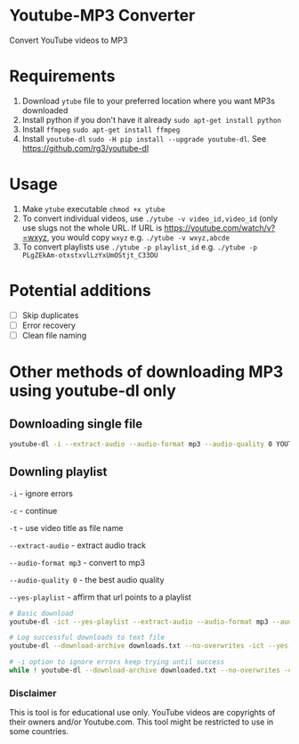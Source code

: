# Youtube-MP3 Converter

Convert YouTube videos to MP3

# Requirements

1. Download `ytube` file to your preferred location where you want MP3s downloaded
1. Install python if you don't have it already `sudo apt-get install python`
1. Install `ffmpeg` `sudo apt-get install ffmpeg`
1. Install `youtube-dl` `sudo -H pip install --upgrade youtube-dl`. See https://github.com/rg3/youtube-dl

# Usage

1. Make `ytube` executable `chmod +x ytube`
1. To convert individual videos, use `./ytube -v video_id,video_id` (only use slugs not the whole URL. If URL is https://youtube.com/watch/v?=wxyz, you would copy `wxyz` e.g. `./ytube -v wxyz,abcde`
1. To convert playlists use `./ytube -p playlist_id` e.g. `./ytube -p PLgZEkAm-otxstxvlLzYxUmOStjt_C33DU`

# Potential additions

* [ ] Skip duplicates
* [ ] Error recovery
* [ ] Clean file naming

# Other methods of downloading MP3 using youtube-dl only

## Downloading single file
```bash
youtube-dl -i --extract-audio --audio-format mp3 --audio-quality 0 YOUTUBE_VIDEO_LINK
```

## Downling playlist
`-i` - ignore errors

`-c` - continue

`-t` - use video title as file name

`--extract-audio` - extract audio track

`--audio-format mp3` - convert to mp3

`--audio-quality 0` - the best audio quality

`--yes-playlist` - affirm that url points to a playlist

```bash
# Basic download
youtube-dl -ict --yes-playlist --extract-audio --audio-format mp3 --audio-quality 0 YOUTUBE_PLAYLIST_LINK

# Log successful downloads to text file
youtube-dl --download-archive downloads.txt --no-overwrites -ict --yes-playlist --extract-audio --audio-format mp3 --audio-quality 0 --socket-timeout 5 YOUTUBE_PLAYLIST_LINK

# -i option to ignore errors keep trying until success
while ! youtube-dl --download-archive downloaded.txt --no-overwrites -ct --yes-playlist --extract-audio --audio-format mp3 --audio-quality 0 --socket-timeout 5 YOUTUBE_PLAYLIST_LINK; do echo DISCONNECTED; sleep 5; done
```

### Disclaimer
This is tool is for educational use only. YouTube videos are copyrights of their owners and/or Youtube.com. This tool might be restricted to use in some countries.

